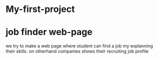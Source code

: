 # My-first-project
# job finder web-page 

we try to make a web page where student can find a job my explanning their skills.
on otherhand companies shows their recruiting job profile
